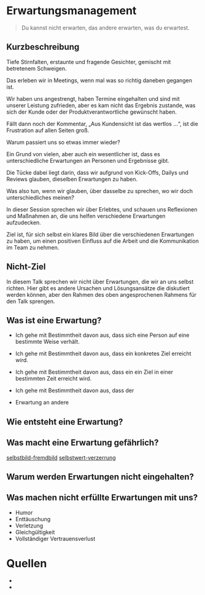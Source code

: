 # Erwartungsmanagement

> Du kannst nicht erwarten, das andere erwarten, was du erwartest.

## Kurzbeschreibung

Tiefe Stirnfalten, erstaunte und fragende Gesichter, gemischt mit betretenem Schweigen.

Das erleben wir in Meetings, wenn mal was so richtig daneben gegangen ist.

Wir haben uns angestrengt, haben Termine eingehalten und sind mit unserer Leistung zufrieden, aber es kam nicht das Ergebnis zustande, was sich der Kunde oder der Produktverantwortliche gewünscht haben.

Fällt dann noch der Kommentar, „Aus Kundensicht ist das wertlos …“, ist die Frustration auf allen Seiten groß.

Warum passiert uns so etwas immer wieder?

Ein Grund von vielen, aber auch ein wesentlicher ist, dass es unterschiedliche Erwartungen an Personen und Ergebnisse gibt.

Die Tücke dabei liegt darin, dass wir aufgrund von Kick-Offs, Dailys und Reviews glauben, dieselben Erwartungen zu haben.

Was also tun, wenn wir glauben, über dasselbe zu sprechen, wo wir doch unterschiedliches meinen?

In dieser Session sprechen wir über Erlebtes, und schauen uns Reflexionen und Maßnahmen an, die uns helfen verschiedene Erwartungen aufzudecken.

Ziel ist, für sich selbst ein klares Bild über die verschiedenen Erwartungen zu haben, um einen positiven Einfluss auf die Arbeit und die Kommunikation im Team zu nehmen.

## Nicht-Ziel

In diesem Talk sprechen wir nicht über Erwartungen, die wir an uns selbst richten.
Hier gibt es andere Ursachen und Lösungsansätze die diskutiert werden können, aber den
Rahmen des oben angesprochenen Rahmens für den Talk sprengen.

## Was ist eine Erwartung?

- Ich gehe mit Bestimmtheit davon aus, dass sich eine Person auf eine bestimmte Weise verhält.
- Ich gehe mit Bestimmtheit davon aus, dass ein konkretes Ziel erreicht wird.
- Ich gehe mit Bestimmtheit davon aus, dass ein ein Ziel in einer bestimmten Zeit erreicht wird.
- Ich gehe mit Bestimmtheit davon aus, dass der

- Erwartung an andere

## Wie entsteht eine Erwartung?

## Was macht eine Erwartung gefährlich?

[selbstbild-fremdbild]
[selbstwert-verzerrung]

## Warum werden Erwartungen nicht eingehalten?

## Was machen nicht erfüllte Erwartungen mit uns?

- Humor
- Enttäuschung
- Verletzung
- Gleichgültigkeit
- Vollständiger Vertrauensverlust

# Quellen

- [selbstbild-fremdbild]: [https://www.psychologie-coaching.com/wissen-psychologie/selbstbild-fremdbild-feedback/]
- [selbstwert-verzerrung]: [https://www.psychologie-coaching.com/wissen/selbstwertdienliche-verzerrung/]
